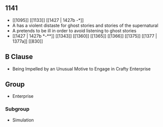 ## 1141
- [[1095]] [[1133]] [[1427 | 1427b -*]] 
- A has a violent distaste for ghost stories and stories of the supernatural
- A pretends to be ill in order to avoid listening to ghost stories
- [[1427 | 1427b *-**]] [[1343]] [[1360]] [[1365]] [[1366]] [[1375]] [[1377 | 1377a]] [[830]] 

## B Clause
- Being Impelled by an Unusual Motive to Engage in Crafty Enterprise

## Group
- Enterprise

### Subgroup
- Simulation

